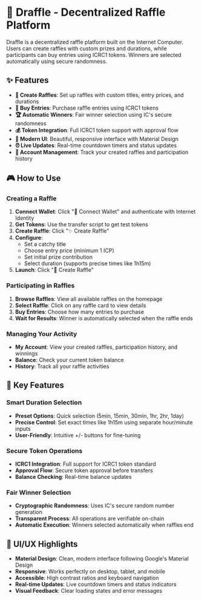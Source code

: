 # 🎯 Draffle - Decentralized Raffle Platform

Draffle is a decentralized raffle platform built on the Internet Computer. Users can create raffles with custom prizes and durations, while participants can buy entries using ICRC1 tokens. Winners are selected automatically using secure randomness.

## ✨ Features

- **🎪 Create Raffles**: Set up raffles with custom titles, entry prices, and durations
- **🎫 Buy Entries**: Purchase raffle entries using ICRC1 tokens
- **🏆 Automatic Winners**: Fair winner selection using IC's secure randomness
- **💰 Token Integration**: Full ICRC1 token support with approval flow
- **📱 Modern UI**: Beautiful, responsive interface with Material Design
- **⏰ Live Updates**: Real-time countdown timers and status updates
- **👤 Account Management**: Track your created raffles and participation history

## 🎮 How to Use

### Creating a Raffle

1. **Connect Wallet**: Click "🔐 Connect Wallet" and authenticate with Internet Identity
2. **Get Tokens**: Use the transfer script to get test tokens
3. **Create Raffle**: Click "✨ Create Raffle"
4. **Configure**:
   - Set a catchy title
   - Choose entry price (minimum 1 ICP)
   - Set initial prize contribution
   - Select duration (supports precise times like 1h15m)
5. **Launch**: Click "🚀 Create Raffle"

### Participating in Raffles

1. **Browse Raffles**: View all available raffles on the homepage
2. **Select Raffle**: Click on any raffle card to view details
3. **Buy Entries**: Choose how many entries to purchase
4. **Wait for Results**: Winner is automatically selected when the raffle ends

### Managing Your Activity

- **My Account**: View your created raffles, participation history, and winnings
- **Balance**: Check your current token balance
- **History**: Track all your raffle activities

## 🔑 Key Features

### Smart Duration Selection
- **Preset Options**: Quick selection (5min, 15min, 30min, 1hr, 2hr, 1day)
- **Precise Control**: Set exact times like 1h15m using separate hour/minute inputs
- **User-Friendly**: Intuitive +/- buttons for fine-tuning

### Secure Token Operations
- **ICRC1 Integration**: Full support for ICRC1 token standard
- **Approval Flow**: Secure token approval before transfers
- **Balance Checking**: Real-time balance updates

### Fair Winner Selection
- **Cryptographic Randomness**: Uses IC's secure random number generation
- **Transparent Process**: All operations are verifiable on-chain
- **Automatic Execution**: Winners selected automatically when raffles end

## 🎨 UI/UX Highlights

- **Material Design**: Clean, modern interface following Google's Material Design
- **Responsive**: Works perfectly on desktop, tablet, and mobile
- **Accessible**: High contrast ratios and keyboard navigation
- **Real-time Updates**: Live countdown timers and status indicators
- **Visual Feedback**: Clear loading states and error messages